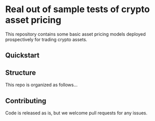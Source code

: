 # Real out of sample tests of crypto asset pricing

This repository contains some basic asset pricing models deployed prospectively for trading crypto assets.

## Quickstart


## Structure

This repo is organized as follows...

## Contributing

Code is released as is, but we welcome pull requests for any issues.
